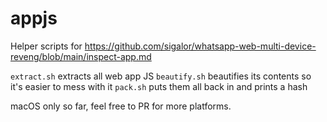 # appjs

Helper scripts for https://github.com/sigalor/whatsapp-web-multi-device-reveng/blob/main/inspect-app.md

`extract.sh` extracts all web app JS
`beautify.sh`  beautifies its contents so it's easier to mess with it
`pack.sh` puts them all back in and prints a hash

macOS only so far, feel free to PR for more platforms.
